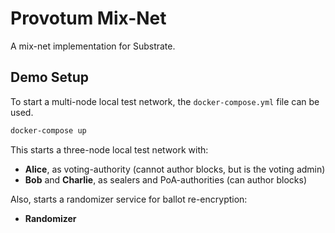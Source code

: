 # Provotum Mix-Net

A mix-net implementation for Substrate.

## Demo Setup

To start a multi-node local test network, the `docker-compose.yml` file can be used.

```bash
docker-compose up
```

This starts a three-node local test network with:

- **Alice**, as voting-authority (cannot author blocks, but is the voting admin)
- **Bob** and **Charlie**, as sealers and PoA-authorities (can author blocks)

Also, starts a randomizer service for ballot re-encryption:

- **Randomizer**
